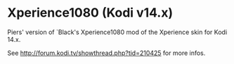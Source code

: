 Xperience1080 (Kodi v14.x)
=============

Piers' version of `Black's Xperience1080 mod of the Xperience skin for Kodi 14.x.

See http://forum.kodi.tv/showthread.php?tid=210425 for more infos.
